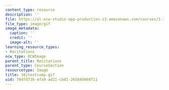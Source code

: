 ```yaml
---
content_type: resource
description: ''
file: https://ol-ocw-studio-app-production.s3.amazonaws.com/courses/1-124j-foundations-of-software-engineering-fall-2000/79dfd73b4fa9ad21cb01265849468f11_10jtextcomp.gif
file_type: image/gif
image_metadata:
  caption: ''
  credit: ''
  image-alt: ''
learning_resource_types:
- Recitations
ocw_type: OCWImage
parent_title: Recitations
parent_type: CourseSection
resourcetype: Image
title: 10jtextcomp.gif
uid: 79dfd73b-4fa9-ad21-cb01-265849468f11
---
```

